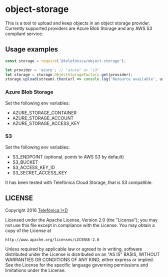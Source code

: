 # object-storage

This is a tool to upload and keep objects in an object storage provider.
Currently supported providers are Azure Blob Storage and any AWS S3 compliant service.

## Usage examples

```javascript
const storage = require('@telefonica/object-storage');

let provider = 'azure'; // "azure" or "s3"
let storage = storage.ObjectStorageFactory.get(provider);
storage.upload(stream).then(url => console.log('Resource available', url));
```

### Azure Blob Storage

Set the following env variables:
- AZURE_STORAGE_CONTAINER
- AZURE_STORAGE_ACCOUNT
- AZURE_STORAGE_ACCESS_KEY

### S3

Set the following env variables:
- S3_ENDPOINT (optional, points to AWS S3 by default)
- S3_BUCKET
- S3_ACCESS_KEY_ID
- S3_SECRET_ACCESS_KEY

It has been tested with Telefónica Cloud Storage, that is S3 compatible.

## LICENSE

Copyright 2016 [Telefónica I+D](http://www.tid.es)

Licensed under the Apache License, Version 2.0 (the "License");
you may not use this file except in compliance with the License.
You may obtain a copy of the License at

    http://www.apache.org/licenses/LICENSE-2.0

Unless required by applicable law or agreed to in writing, software
distributed under the License is distributed on an "AS IS" BASIS,
WITHOUT WARRANTIES OR CONDITIONS OF ANY KIND, either express or implied.
See the License for the specific language governing permissions and
limitations under the License.